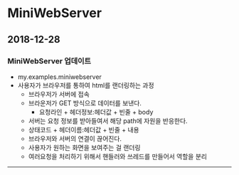 # MiniWebServer
## 2018-12-28
### MiniWebServer 업데이트
* my.examples.miniwebserver
* 사용자가 브라우저를 통하여 html를 랜더링하는 과정
    - 브라우저가 서버에 접속
    - 브라운저가 GET 방식으로 데이터를 보낸다.
         + 요청라인 + 헤더정보:헤더값 + 빈줄 + body
    - 서버는 요청 정보를 받아들여서 해당 path에 자원을 반응한다.
    - 상태코드 + 헤더이름:헤더값 + 빈줄 + 내용
    - 브라우저와 서버의 연결이 끊어진다.
    - 사용자가 원하는 화면을 보여주는 걸 랜더링
    - 여러요청을 처리하기 위해서 핸들러와 쓰레드를 만들어서 역할을 분리
    
------------------------------------------------------
